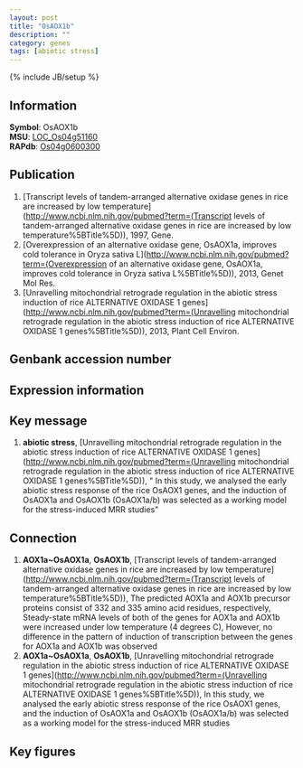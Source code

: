 ```yaml
---
layout: post
title: "OsAOX1b"
description: ""
category: genes
tags: [abiotic stress]
---
```

{% include JB/setup %}

## Information
__Symbol__: OsAOX1b  
__MSU__: [LOC_Os04g51160](http://rice.plantbiology.msu.edu/cgi-bin/ORF_infopage.cgi?orf=LOC_Os04g51160)  
__RAPdb__: [Os04g0600300](http://rapdb.dna.affrc.go.jp/viewer/gbrowse_details/irgsp1?name=Os04g0600300)  

## Publication
1. [Transcript levels of tandem-arranged alternative oxidase genes in rice are increased by low temperature](http://www.ncbi.nlm.nih.gov/pubmed?term=(Transcript levels of tandem-arranged alternative oxidase genes in rice are increased by low temperature%5BTitle%5D)), 1997, Gene.
2. [Overexpression of an alternative oxidase gene, OsAOX1a, improves cold tolerance in Oryza sativa L](http://www.ncbi.nlm.nih.gov/pubmed?term=(Overexpression of an alternative oxidase gene, OsAOX1a, improves cold tolerance in Oryza sativa L%5BTitle%5D)), 2013, Genet Mol Res.
3. [Unravelling mitochondrial retrograde regulation in the abiotic stress induction of rice ALTERNATIVE OXIDASE 1 genes](http://www.ncbi.nlm.nih.gov/pubmed?term=(Unravelling mitochondrial retrograde regulation in the abiotic stress induction of rice ALTERNATIVE OXIDASE 1 genes%5BTitle%5D)), 2013, Plant Cell Environ.

## Genbank accession number

## Expression information

## Key message
1. __abiotic stress__, [Unravelling mitochondrial retrograde regulation in the abiotic stress induction of rice ALTERNATIVE OXIDASE 1 genes](http://www.ncbi.nlm.nih.gov/pubmed?term=(Unravelling mitochondrial retrograde regulation in the abiotic stress induction of rice ALTERNATIVE OXIDASE 1 genes%5BTitle%5D)), " In this study, we analysed the early abiotic stress response of the rice OsAOX1 genes, and the induction of OsAOX1a and OsAOX1b (OsAOX1a/b) was selected as a working model for the stress-induced MRR studies"

## Connection
1. __AOX1a~OsAOX1a__, __OsAOX1b__, [Transcript levels of tandem-arranged alternative oxidase genes in rice are increased by low temperature](http://www.ncbi.nlm.nih.gov/pubmed?term=(Transcript levels of tandem-arranged alternative oxidase genes in rice are increased by low temperature%5BTitle%5D)),  The predicted AOX1a and AOX1b precursor proteins consist of 332 and 335 amino acid residues, respectively, Steady-state mRNA levels of both of the genes for AOX1a and AOX1b were increased under low temperature (4 degrees C), However, no difference in the pattern of induction of transcription between the genes for AOX1a and AOX1b was observed
2. __AOX1a~OsAOX1a__, __OsAOX1b__, [Unravelling mitochondrial retrograde regulation in the abiotic stress induction of rice ALTERNATIVE OXIDASE 1 genes](http://www.ncbi.nlm.nih.gov/pubmed?term=(Unravelling mitochondrial retrograde regulation in the abiotic stress induction of rice ALTERNATIVE OXIDASE 1 genes%5BTitle%5D)),  In this study, we analysed the early abiotic stress response of the rice OsAOX1 genes, and the induction of OsAOX1a and OsAOX1b (OsAOX1a/b) was selected as a working model for the stress-induced MRR studies

## Key figures


